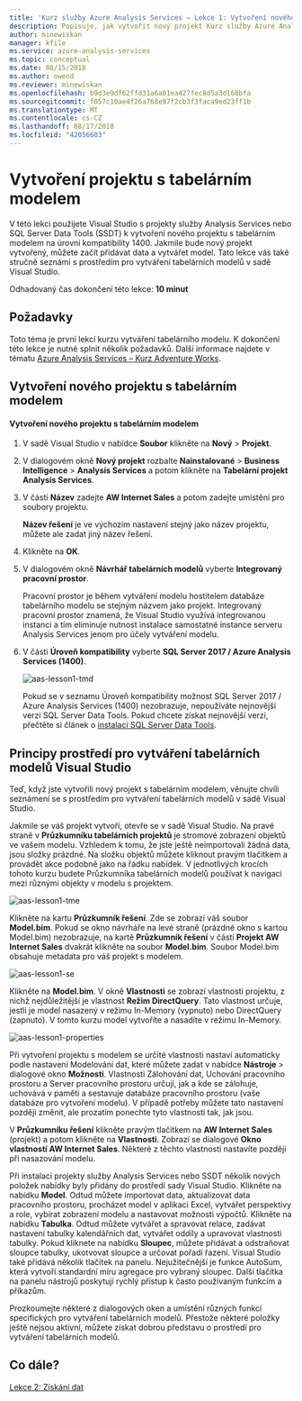 ```yaml
---
title: 'Kurz služby Azure Analysis Services – Lekce 1: Vytvoření nového projektu s tabelárním modelem | Dokumentace Microsoftu'
description: Popisuje, jak vytvořit nový projekt Kurz služby Azure Analysis Services.
author: minewiskan
manager: kfile
ms.service: azure-analysis-services
ms.topic: conceptual
ms.date: 08/15/2018
ms.author: owend
ms.reviewer: minewiskan
ms.openlocfilehash: b9d3e9df62ffd31a6a01ea427fec8d5a3d168bfa
ms.sourcegitcommit: f057c10ae4f26a768e97f2cb3f3faca9ed23ff1b
ms.translationtype: MT
ms.contentlocale: cs-CZ
ms.lasthandoff: 08/17/2018
ms.locfileid: "42056603"
---
```

# <a name="create-a-tabular-model-project"></a>Vytvoření projektu s tabelárním modelem

V této lekci použijete Visual Studio s projekty služby Analysis Services nebo SQL Server Data Tools (SSDT) k vytvoření nového projektu s tabelárním modelem na úrovni kompatibility 1400. Jakmile bude nový projekt vytvořený, můžete začít přidávat data a vytvářet model. Tato lekce vás také stručně seznámí s prostředím pro vytváření tabelárních modelů v sadě Visual Studio.  
  
Odhadovaný čas dokončení této lekce: **10 minut**  
  
## <a name="prerequisites"></a>Požadavky  
Toto téma je první lekcí kurzu vytváření tabelárního modelu. K dokončení této lekce je nutné splnit několik požadavků. Další informace najdete v tématu [Azure Analysis Services – Kurz Adventure Works](../tutorials/aas-adventure-works-tutorial.md).  
  
## <a name="create-a-new-tabular-model-project"></a>Vytvoření nového projektu s tabelárním modelem  
  
#### <a name="to-create-a-new-tabular-model-project"></a>Vytvoření nového projektu s tabelárním modelem  
  
1.  V sadě Visual Studio v nabídce **Soubor** klikněte na **Nový** > **Projekt**.  
  
2.  V dialogovém okně **Nový projekt** rozbalte **Nainstalované** > **Business Intelligence** > **Analysis Services** a potom klikněte na **Tabelární projekt Analysis Services**.  
  
3.  V části **Název** zadejte **AW Internet Sales** a potom zadejte umístění pro soubory projektu.  
  
    **Název řešení** je ve výchozím nastavení stejný jako název projektu, můžete ale zadat jiný název řešení.  
  
4.  Klikněte na **OK**.  
  
5.  V dialogovém okně **Návrhář tabelárních modelů** vyberte **Integrovaný pracovní prostor**.  
  
    Pracovní prostor je během vytváření modelu hostitelem databáze tabelárního modelu se stejným názvem jako projekt. Integrovaný pracovní prostor znamená, že Visual Studio využívá integrovanou instanci a tím eliminuje nutnost instalace samostatné instance serveru Analysis Services jenom pro účely vytváření modelu.
      
6.  V části **Úroveň kompatibility** vyberte **SQL Server 2017 / Azure Analysis Services (1400)**.   
 
    ![aas-lesson1-tmd](../tutorials/media/aas-lesson1-tmd.png)
      
    Pokud se v seznamu Úroveň kompatibility možnost SQL Server 2017 / Azure Analysis Services (1400) nezobrazuje, nepoužíváte nejnovější verzi SQL Server Data Tools. Pokud chcete získat nejnovější verzi, přečtěte si článek o [instalaci SQL Server Data Tools](https://docs.microsoft.com/sql/ssdt/download-sql-server-data-tools-ssdt).  
      
  
## <a name="understanding-the-visual-studio-tabular-model-authoring-environment"></a>Principy prostředí pro vytváření tabelárních modelů Visual Studio  
Teď, když jste vytvořili nový projekt s tabelárním modelem, věnujte chvíli seznámení se s prostředím pro vytváření tabelárních modelů v sadě Visual Studio.  
  
Jakmile se váš projekt vytvoří, otevře se v sadě Visual Studio. Na pravé straně v **Průzkumníku tabelárních projektů** je stromové zobrazení objektů ve vašem modelu. Vzhledem k tomu, že jste ještě neimportovali žádná data, jsou složky prázdné. Na složku objektů můžete kliknout pravým tlačítkem a provádět akce podobně jako na řádku nabídek. V jednotlivých krocích tohoto kurzu budete Průzkumníka tabelárních modelů používat k navigaci mezi různými objekty v modelu s projektem.

![aas-lesson1-tme](../tutorials/media/aas-lesson1-tme.png)

Klikněte na kartu **Průzkumník řešení**. Zde se zobrazí váš soubor **Model.bim**. Pokud se okno návrháře na levé straně (prázdné okno s kartou Model.bim) nezobrazuje, na kartě **Průzkumník řešení** v části **Projekt AW Internet Sales** dvakrát klikněte na soubor **Model.bim**. Soubor Model.bim obsahuje metadata pro váš projekt s modelem. 

![aas-lesson1-se](../tutorials/media/aas-lesson1-se.png)
  
Klikněte na **Model.bim**. V okně **Vlastnosti** se zobrazí vlastnosti projektu, z nichž nejdůležitější je vlastnost **Režim DirectQuery**. Tato vlastnost určuje, jestli je model nasazený v režimu In-Memory (vypnuto) nebo DirectQuery (zapnuto). V tomto kurzu model vytvoříte a nasadíte v režimu In-Memory.

![aas-lesson1-properties](../tutorials/media/aas-lesson1-properties.png)
  
Při vytvoření projektu s modelem se určité vlastnosti nastaví automaticky podle nastavení Modelování dat, které můžete zadat v nabídce **Nástroje** > dialogové okno **Možnosti**. Vlastnosti Zálohování dat, Uchování pracovního prostoru a Server pracovního prostoru určují, jak a kde se zálohuje, uchovává v paměti a sestavuje databáze pracovního prostoru (vaše databáze pro vytvoření modelu). V případě potřeby můžete tato nastavení později změnit, ale prozatím ponechte tyto vlastnosti tak, jak jsou.  

V **Průzkumníku řešení** klikněte pravým tlačítkem na **AW Internet Sales** (projekt) a potom klikněte na **Vlastnosti**. Zobrazí se dialogové **Okno vlastností AW Internet Sales**. Některé z těchto vlastností nastavíte později při nasazování modelu.  
  
Při instalaci projekty služby Analysis Services nebo SSDT několik nových položek nabídky byly přidány do prostředí sady Visual Studio. Klikněte na nabídku **Model**. Odtud můžete importovat data, aktualizovat data pracovního prostoru, procházet model v aplikaci Excel, vytvářet perspektivy a role, vybírat zobrazení modelu a nastavovat možnosti výpočtů. Klikněte na nabídku **Tabulka**. Odtud můžete vytvářet a spravovat relace, zadávat nastavení tabulky kalendářních dat, vytvářet oddíly a upravovat vlastnosti tabulky. Pokud kliknete na nabídku **Sloupec**, můžete přidávat a odstraňovat sloupce tabulky, ukotvovat sloupce a určovat pořadí řazení. Visual Studio také přidává několik tlačítek na panelu. Nejužitečnější je funkce AutoSum, která vytvoří standardní míru agregace pro vybraný sloupec. Další tlačítka na panelu nástrojů poskytují rychlý přístup k často používaným funkcím a příkazům.  
  
Prozkoumejte některé z dialogových oken a umístění různých funkcí specifických pro vytváření tabelárních modelů. Přestože některé položky ještě nejsou aktivní, můžete získat dobrou představu o prostředí pro vytváření tabelárních modelů.  
  

## <a name="whats-next"></a>Co dále?
[Lekce 2: Získání dat](../tutorials/aas-lesson-2-get-data.md)

  
  
  
